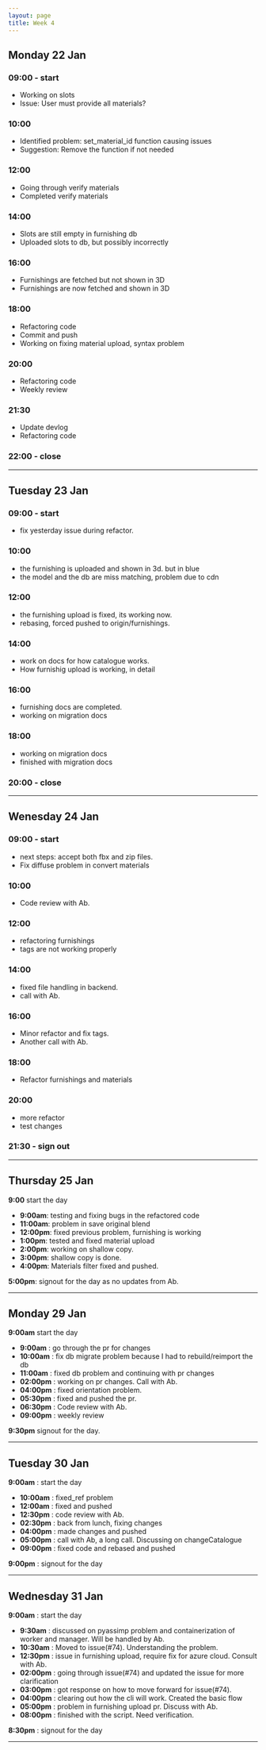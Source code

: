 ```yaml
---
layout: page
title: Week 4
---
```



## Monday 22 Jan

### 09:00 - start

- Working on slots
- Issue: User must provide all materials?

### 10:00

- Identified problem: set_material_id function causing issues
- Suggestion: Remove the function if not needed

### 12:00

- Going through verify materials
- Completed verify materials

### 14:00

- Slots are still empty in furnishing db
- Uploaded slots to db, but possibly incorrectly

### 16:00

- Furnishings are fetched but not shown in 3D
- Furnishings are now fetched and shown in 3D

### 18:00

- Refactoring code
- Commit and push
- Working on fixing material upload, syntax problem

### 20:00

- Refactoring code
- Weekly review

### 21:30

- Update devlog
- Refactoring code

### 22:00 - close

---

## Tuesday 23 Jan

### 09:00 - start

- fix yesterday issue during refactor.

### 10:00

- the furnishing is uploaded and shown in 3d. but in blue
- the model and the db are miss matching, problem due to cdn

### 12:00

- the furnishing upload is fixed, its working now.
- rebasing, forced pushed to origin/furnishings.

### 14:00

- work on docs for how catalogue works.
- How furnishig upload is working, in detail

### 16:00

- furnishing docs are completed.
- working on migration docs

### 18:00

- working on migration docs
- finished with migration docs

### 20:00 - close

---

## Wenesday 24 Jan

### 09:00 - start

- next steps: accept both fbx and zip files.
- Fix diffuse problem in convert materials

### 10:00

- Code review with Ab.

### 12:00

- refactoring furnishings
- tags are not working properly

### 14:00

- fixed file handling in backend.
- call with Ab.

### 16:00

- Minor refactor and fix tags.
- Another call with Ab.

### 18:00

- Refactor furnishings and materials

### 20:00

- more refactor
- test changes

### 21:30 - sign out

---

## Thursday 25 Jan

**9:00** start the day

- **9:00am**: testing and fixing bugs in the refactored code
- **11:00am**: problem in save original blend
- **12:00pm**: fixed previous problem, furnishing is working
- **1:00pm**: tested and fixed material upload
- **2:00pm**: working on shallow copy.
- **3:00pm**: shallow copy is done.
- **4:00pm**: Materials filter fixed and pushed.

**5:00pm**: signout for the day as no updates from Ab.

---

## Monday 29 Jan

**9:00am** start the day

- **9:00am** : go through the pr for changes
- **10:00am** : fix db migrate problem because I had to rebuild/reimport the db
- **11:00am** : fixed db problem and continuing with pr changes
- **02:00pm** : working on pr changes. Call with Ab.
- **04:00pm** : fixed orientation problem.
- **05:30pm** : fixed and pushed the pr.
- **06:30pm** : Code review with Ab.
- **09:00pm** : weekly review

**9:30pm** signout for the day.

---

## Tuesday 30 Jan

**9:00am** : start the day

- **10:00am** : fixed_ref problem
- **12:00am** : fixed and pushed
- **12:30pm** : code review with Ab.
- **02:30pm** : back from lunch, fixing changes
- **04:00pm** : made changes and pushed
- **05:00pm** : call with Ab, a  long call. Discussing on changeCatalogue
- **09:00pm** : fixed code and rebased and pushed

**9:00pm** : signout for the day

---

## Wednesday 31 Jan

**9:00am** : start the day

- **9:30am** : discussed on pyassimp problem and containerization of worker and manager. Will be handled by Ab.
- **10:30am** : Moved to issue(#74). Understanding the problem.
- **12:30pm** : issue in furnishing upload, require fix for azure cloud. Consult with Ab.
- **02:00pm** : going through issue(#74) and updated the issue for more clarification
- **03:00pm** : got response on how to move forward for issue(#74).
- **04:00pm** : clearing out how the cli will work. Created the basic flow
- **05:00pm** : problem in furnishing upload pr. Discuss with Ab.
- **08:00pm** : finished with the script. Need verification.

**8:30pm** : signout for the day

---